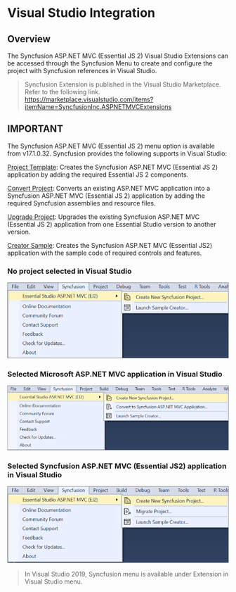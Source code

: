 # Visual Studio Integration

## Overview

The Syncfusion ASP.NET MVC (Essential JS 2) Visual Studio Extensions can be accessed through the Syncfusion Menu to create and configure the project with Syncfusion references in Visual Studio.

> Syncfusion Extension is published in the Visual Studio Marketplace. Refer to the following link.
<https://marketplace.visualstudio.com/items?itemName=SyncfusionInc.ASPNETMVCExtensions>

## IMPORTANT

The Syncfusion ASP.NET MVC (Essential JS 2) menu option is available from v17.1.0.32.
Syncfusion provides the following supports in Visual Studio:

[Project Template](./visual-studio-extensions/create-project): Creates the Syncfusion ASP.NET MVC (Essential JS 2) application by adding the required Essential JS 2 components.

[Convert Project](./visual-studio-extensions/convert-project): Converts an existing ASP.NET MVC application into a Syncfusion ASP.NET MVC (Essential JS 2) application by adding the required Syncfusion assemblies and resource files.

[Upgrade Project](./visual-studio-extensions/upgrade-project): Upgrades the existing Syncfusion ASP.NET MVC (Essential JS 2) application from one Essential Studio version to another version.

[Creator Sample](./visual-studio-extensions/create-sample): Creates the Syncfusion ASP.NET MVC (Essential JS2) application with the sample code of required controls and features.

### No project selected in Visual Studio

![no project selected](images/no-project-selected.png)

### Selected Microsoft ASP.NET MVC application in Visual Studio

![selected microsoft aspmvc](images/selected-microsoft-mvc-application.png)

### Selected Syncfusion ASP.NET MVC (Essential JS2) application in Visual Studio

![selected syncfusion aspnetmvc](images/selected-syncfusion-mvc-application.png)

> In Visual Studio 2019, Syncfusion menu is available under Extension in Visual Studio menu.